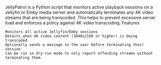 JellyPatrol is a Python script that monitors active playback sessions on a Jellyfin or Emby media server and automatically terminates any 4K video streams that are being transcoded. This helps to prevent excessive server load and enforces a policy against 4K video transcoding.
Features

    Monitors all active Jellyfin/Emby sessions
    Detects when 4K video content (3840x2160 or higher) is being transcoded
    Optionally sends a message to the user before terminating their session
    Can be run in dry-run mode to only report offending streams without terminating them
